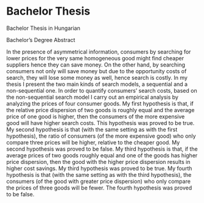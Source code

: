 # Bachelor Thesis
Bachelor Thesis in Hungarian

Bachelor’s Degree Abstract

In the presence of asymmetrical information, consumers by searching for lower prices for the very same homogeneous good might find cheaper suppliers hence they can save money. On the other hand, by searching consumers not only will save money but due to the opportunity costs of search, they will lose some money as well, hence search is costly. In my thesis I present the two main kinds of search models, a sequential and a non-sequential one. In order to quantify consumers’ search costs, based on the non-sequential search model I carry out an empirical analysis by analyzing the prices of four consumer goods. My first hypothesis is that, if the relative price dispersion of two goods is roughly equal and the average price of one good is higher, then the consumers of the more expensive good will have higher search costs. This hypothesis was proved to be true. My second hypothesis is that (with the same setting as with the first hypothesis), the ratio of consumers (of the more expensive good) who only compare three prices will be higher, relative to the cheaper good. My second hypothesis was proved to be false. My third hypothesis is that, if the average prices of two goods roughly equal and one of the goods has higher price dispersion, then the good with the higher price dispersion results in higher cost savings. My third hypothesis was proved to be true. My fourth hypothesis is that (with the same setting as with the third hypothesis), the consumers (of the good with greater price dispersion) who only compare the prices of three goods will be fewer. The fourth hypothesis was proved to be false.



